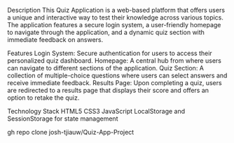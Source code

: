 Description 
This Quiz Application is a web-based platform that offers users a unique and interactive way to test their knowledge across various topics. 
The application features a secure login system, a user-friendly homepage to navigate through the application, and a dynamic quiz section with immediate feedback on answers.

Features
Login System: Secure authentication for users to access their personalized quiz dashboard.
Homepage: A central hub from where users can navigate to different sections of the application.
Quiz Section: A collection of multiple-choice questions where users can select answers and receive immediate feedback.
Results Page: Upon completing a quiz, users are redirected to a results page that displays their score and offers an option to retake the quiz.

Technology Stack
HTML5
CSS3
JavaScript
LocalStorage and SessionStorage for state management

gh repo clone josh-tjiauw/Quiz-App-Project
